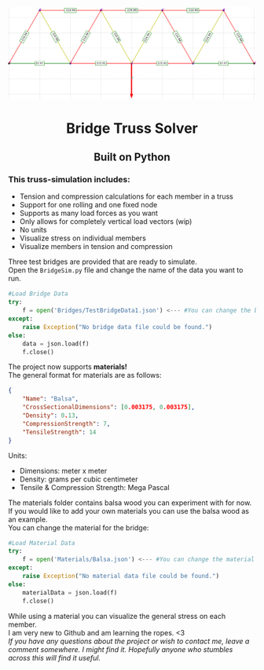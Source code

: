 ![Example Bridge Banner Image](BannerExample.png?raw=true "Example Bridge Test")
<h1 align="center">Bridge Truss Solver</h1>
<h2 align="center">Built on Python</h2>
<h3>This truss-simulation includes:</h3>
<ul>
  <li>Tension and compression calculations for each member in a truss</li>
  <li>Support for one rolling and one fixed node</li>
  <li>Supports as many load forces as you want</li>
  <li>Only allows for completely vertical load vectors (wip)</li>
  <li>No units</li>
  <li>Visualize stress on individual members</li>
  <li>Visualize members in tension and compression</li>
</ul>

Three test bridges are provided that are ready to simulate.<br>
Open the <code>BridgeSim.py</code> file and change the name of the data you want to run.<br>

``` python
#Load Bridge Data
try:
    f = open('Bridges/TestBridgeData1.json') <--- #You can change the bridge here
except:
    raise Exception("No bridge data file could be found.")
else:
    data = json.load(f)
    f.close()
```

The project now supports **materials!** <br>
The general format for materials are as follows:<br>
``` json
{
    "Name": "Balsa",
    "CrossSectionalDimensions": [0.003175, 0.003175],
    "Density": 0.13,
    "CompressionStrength": 7,
    "TensileStrength": 14
}
```
Units: <br>
<ul>
    <li>Dimensions: meter x meter</li>
    <li>Density: grams per cubic centimeter</li>
    <li>Tensile & Compression Strength: Mega Pascal</li>
</ul>
The materials folder contains balsa wood you can experiment with for now.
If you would like to add your own materials you can use the balsa wood as an example.<br>
You can change the material for the bridge:<br>

``` python
#Load Material Data
try:
    f = open('Materials/Balsa.json') <--- #You can change the material here
except:
    raise Exception("No material data file could be found.")
else:
    materialData = json.load(f)
    f.close()
```

While using a material you can visualize the general stress on each member.<br>
I am very new to Github and am learning the ropes. <3<br>
*If you have any questions about the project or wish to contact me, leave a comment somewhere. I might find it. Hopefully anyone who stumbles across this will find it useful.*
